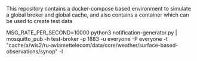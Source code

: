 This repository contains a docker-compose based environment to simulate a global broker and global cache, and also contains a container which can be used to create test data


MSG_RATE_PER_SECOND=10000 python3 notification-generator.py | mosquitto_pub -h test-broker -p 1883 -u everyone -P everyone -t "cache/a/wis2/ru-aviamettelecom/data/core/weather/surface-based-observations/synop" -l